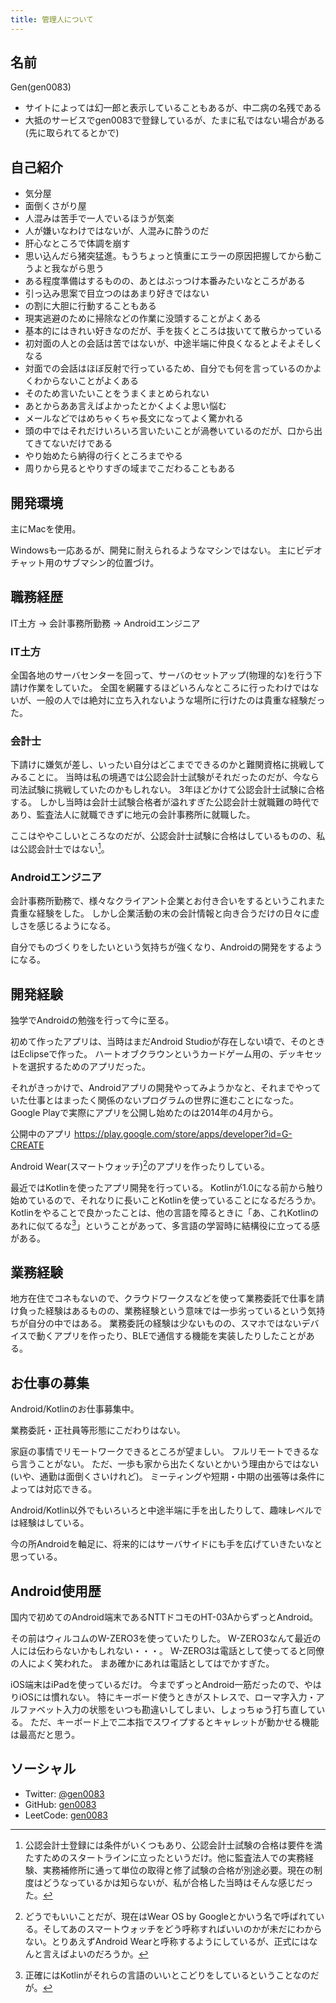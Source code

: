 ```yaml
---
title: 管理人について
---
```


## 名前

Gen(gen0083)

- サイトによっては幻一郎と表示していることもあるが、中二病の名残である
- 大抵のサービスでgen0083で登録しているが、たまに私ではない場合がある(先に取られてるとかで)

## 自己紹介

- 気分屋
- 面倒くさがり屋
- 人混みは苦手で一人でいるほうが気楽
- 人が嫌いなわけではないが、人混みに酔うのだ
- 肝心なところで体調を崩す
- 思い込んだら猪突猛進。もうちょっと慎重にエラーの原因把握してから動こうよと我ながら思う
- ある程度準備はするものの、あとはぶっつけ本番みたいなところがある
- 引っ込み思案で目立つのはあまり好きではない
- の割に大胆に行動することもある
- 現実逃避のために掃除などの作業に没頭することがよくある
- 基本的にはきれい好きなのだが、手を抜くところは抜いてて散らかっている
- 初対面の人との会話は苦ではないが、中途半端に仲良くなるとよそよそしくなる
- 対面での会話はほぼ反射で行っているため、自分でも何を言っているのかよくわからないことがよくある
- そのため言いたいことをうまくまとめられない
- あとからああ言えばよかったとかくよくよ思い悩む
- メールなどではめちゃくちゃ長文になってよく驚かれる
- 頭の中ではそれだけいろいろ言いたいことが渦巻いているのだが、口から出てきてないだけである
- やり始めたら納得の行くところまでやる
- 周りから見るとやりすぎの域までこだわることもある

## 開発環境

主にMacを使用。

Windowsも一応あるが、開発に耐えられるようなマシンではない。
主にビデオチャット用のサブマシン的位置づけ。

## 職務経歴

IT土方 → 会計事務所勤務 → Androidエンジニア

### IT土方

全国各地のサーバセンターを回って、サーバのセットアップ(物理的な)を行う下請け作業をしていた。
全国を網羅するほどいろんなところに行ったわけではないが、一般の人では絶対に立ち入れないような場所に行けたのは貴重な経験だった。

### 会計士

下請けに嫌気が差し、いったい自分はどこまでできるのかと難関資格に挑戦してみることに。
当時は私の境遇では公認会計士試験がそれだったのだが、今なら司法試験に挑戦していたのかもしれない。
3年ほどかけて公認会計士試験に合格する。
しかし当時は会計士試験合格者が溢れすぎた公認会計士就職難の時代であり、監査法人に就職できずに地元の会計事務所に就職した。

ここはややこしいところなのだが、公認会計士試験に合格はしているものの、私は公認会計士ではない[^1]。

### Androidエンジニア

会計事務所勤務で、様々なクライアント企業とお付き合いをするというこれまた貴重な経験をした。
しかし企業活動の末の会計情報と向き合うだけの日々に虚しさを感じるようになる。

自分でものづくりをしたいという気持ちが強くなり、Androidの開発をするようになる。

## 開発経験

独学でAndroidの勉強を行って今に至る。

初めて作ったアプリは、当時はまだAndroid Studioが存在しない頃で、そのときはEclipseで作った。
ハートオブクラウンというカードゲーム用の、デッキセットを選択するためのアプリだった。

それがきっかけで、Androidアプリの開発やってみようかなと、それまでやっていた仕事とはまったく関係のないプログラムの世界に進むことになった。
Google Playで実際にアプリを公開し始めたのは2014年の4月から。

公開中のアプリ
<https://play.google.com/store/apps/developer?id=G-CREATE>

Android Wear(スマートウォッチ)[^2]のアプリを作ったりしている。

最近ではKotlinを使ったアプリ開発を行っている。
Kotlinが1.0になる前から触り始めているので、それなりに長いことKotlinを使っていることになるだろうか。
Kotlinをやることで良かったことは、他の言語を障るときに「あ、これKotlinのあれに似てるな[^3]」ということがあって、多言語の学習時に結構役に立ってる感がある。

## 業務経験

地方在住でコネもないので、クラウドワークスなどを使って業務委託で仕事を請け負った経験はあるものの、業務経験という意味では一歩劣っているという気持ちが自分の中ではある。
業務委託の経験は少ないものの、スマホではないデバイスで動くアプリを作ったり、BLEで通信する機能を実装したりしたことがある。

## お仕事の募集

Android/Kotlinのお仕事募集中。

業務委託・正社員等形態にこだわりはない。

家庭の事情でリモートワークできるところが望ましい。
フルリモートできるなら言うことがない。
ただ、一歩も家から出たくないとかいう理由からではない(いや、通勤は面倒くさいけれど)。
ミーティングや短期・中期の出張等は条件によっては対応できる。

Android/Kotlin以外でもいろいろと中途半端に手を出したりして、趣味レベルでは経験はしている。

今の所Androidを軸足に、将来的にはサーバサイドにも手を広げていきたいなと思っている。

## Android使用歴

国内で初めてのAndroid端末であるNTTドコモのHT-03AからずっとAndroid。

その前はウィルコムのW-ZERO3を使っていたりした。
W-ZERO3なんて最近の人には伝わらないかもしれない・・・。
W-ZERO3は電話として使ってると同僚の人によく笑われた。
まあ確かにあれは電話としてはでかすぎた。

iOS端末はiPadを使っているだけ。
今までずっとAndroid一筋だったので、やはりiOSには慣れない。
特にキーボード使うときがストレスで、ローマ字入力・アルファベット入力の状態をいつも勘違いしてしまい、しょっちゅう打ち直している。
ただ、キーボード上で二本指でスワイプするとキャレットが動かせる機能は最高だと思う。

## ソーシャル

- Twitter: [@gen0083](https://twitter.com/gen0083/)
- GitHub: [gen0083](https://github.com/gen0083/)
- LeetCode: [gen0083](https://leetcode.com/gen0083/)

[^1]: 公認会計士登録には条件がいくつもあり、公認会計士試験の合格は要件を満たすためのスタートラインに立ったというだけ。他に監査法人での実務経験、実務補修所に通って単位の取得と修了試験の合格が別途必要。現在の制度はどうなっているかは知らないが、私が合格した当時はそんな感じだった。
[^2]: どうでもいいことだが、現在はWear OS by Googleとかいう名で呼ばれている。そしてあのスマートウォッチをどう呼称すればいいのかが未だにわからない。とりあえずAndroid Wearと呼称するようにしているが、正式にはなんと言えばよいのだろうか。
[^3]: 正確にはKotlinがそれらの言語のいいとこどりをしているということなのだが。